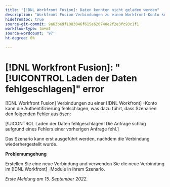 ```yaml
---
title: "[!DNL Workfront Fusion]: Daten konnten nicht geladen werden"
description: "Workfront Fusion-Verbindungen zu einem Workfront-Konto können die Authentifizierung fehlschlagen, was dazu führt, dass Szenarien den folgenden Fehler auslösen: Laden der Daten fehlgeschlagen! Die Anfrage schlug aufgrund eines Fehlers einer vorherigen Anfrage fehl."
hidefromtoc: true
source-git-commit: 9a63be9f1083046f615e620740e2f2e3fc93c1f1
workflow-type: tm+mt
source-wordcount: '97'
ht-degree: 0%

---
```



# [!DNL Workfront Fusion]: &quot;[!UICONTROL Laden der Daten fehlgeschlagen]&quot; error

[!DNL Workfront Fusion] Verbindungen zu einer [!DNL Workfront] -Konto kann die Authentifizierung fehlschlagen, was dazu führt, dass Szenarien den folgenden Fehler auslösen:

[!UICONTROL Laden der Daten fehlgeschlagen! Die Anfrage schlug aufgrund eines Fehlers einer vorherigen Anfrage fehl.]

Das Szenario kann erst ausgeführt werden, nachdem die Verbindung wiederhergestellt wurde.

**Problemumgehung**

Erstellen Sie eine neue Verbindung und verwenden Sie die neue Verbindung im [!DNL Workfront] -Module in Ihrem Szenario.

_Erste Meldung am 15. September 2022._
